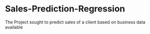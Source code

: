 # Sales-Prediction-Regression
The Project sought to predict sales of a client based on business data available 
